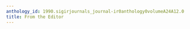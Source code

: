 ```yaml
---
anthology_id: 1990.sigirjournals_journal-ir0anthology0volumeA24A12.0
title: From the Editor
---
```

